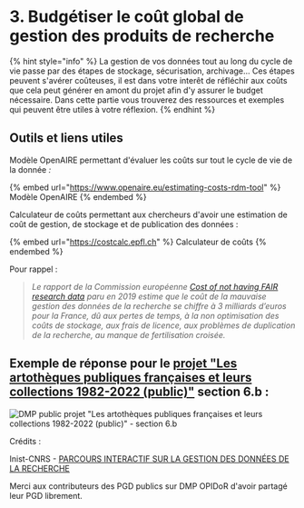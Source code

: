 # 3. Budgétiser le coût global de gestion des produits de recherche

{% hint style="info" %}
La gestion de vos données tout au long du cycle de vie passe par des étapes de stockage, sécurisation, archivage… Ces étapes peuvent s'avérer coûteuses, il est dans votre interêt de réfléchir aux coûts que cela peut générer en amont du projet afin d'y assurer le budget nécessaire. Dans cette partie vous trouverez des ressources et exemples qui peuvent être utiles à votre réflexion.
{% endhint %}

## Outils et liens utiles

Modèle OpenAIRE permettant d'évaluer les coûts sur tout le cycle de vie de la donnée _:_

{% embed url="https://www.openaire.eu/estimating-costs-rdm-tool" %}
Modèle OpenAIRE
{% endembed %}

Calculateur de coûts permettant aux chercheurs d'avoir une estimation de coût de gestion, de stockage et de publication des données :

{% embed url="https://costcalc.epfl.ch" %}
Calculateur de coûts
{% endembed %}

Pour rappel :

> _Le rapport de la Commission européenne_ [_Cost of not having FAIR research data_](https://op.europa.eu/en/publication-detail/-/publication/d375368c-1a0a-11e9-8d04-01aa75ed71a1) _paru en 2019 estime que le coût de la mauvaise gestion des données de la recherche se chiffre à 3 milliards d’euros pour la France, dû aux pertes de temps, à la non optimisation des coûts de stockage, aux frais de licence, aux problèmes de duplication de la recherche, au manque de fertilisation croisée._

## Exemple de réponse pour le [projet "Les artothèques publiques françaises et leurs collections 1982-2022 (public)"](https://dmp.opidor.fr/plans/13446/export.pdf) section 6.b :&#x20;

![DMP public projet "Les artothèques publiques françaises et leurs collections 1982-2022 (public)" - section 6.b](<../.gitbook/assets/Capture d’écran 2022-04-21 à 15.15.29.png>)

Crédits :&#x20;

Inist-CNRS - [PARCOURS INTERACTIF SUR LA GESTION DES DONNÉES DE LA RECHERCHE](https://doranum.fr/enjeux-benefices/parcours-interactif-sur-la-gestion-des-donnees-de-la-recherche/)

Merci aux contributeurs des PGD publics sur DMP OPIDoR d'avoir partagé leur PGD librement.
